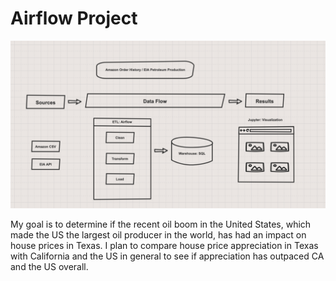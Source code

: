 # Airflow Project

![](/pipeline.png)

My goal is to determine if the recent oil boom in the United States, which made the US the largest oil producer in the world, has had an impact on house prices in Texas. I plan to compare house price appreciation in Texas with California and the US in general to see if appreciation has outpaced CA and the US overall.